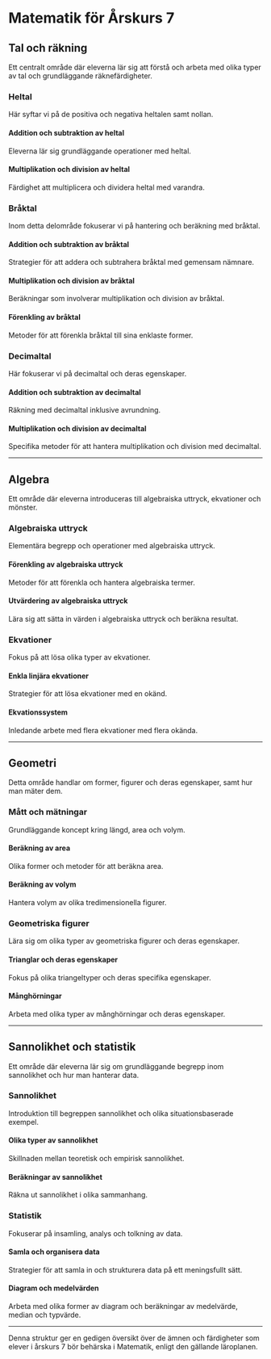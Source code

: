 # Matematik för Årskurs 7

## Tal och räkning
Ett centralt område där eleverna lär sig att förstå och arbeta med olika typer av tal och grundläggande räknefärdigheter. 

### Heltal
Här syftar vi på de positiva och negativa heltalen samt nollan.

#### Addition och subtraktion av heltal
Eleverna lär sig grundläggande operationer med heltal.

#### Multiplikation och division av heltal
Färdighet att multiplicera och dividera heltal med varandra.

### Bråktal
Inom detta delområde fokuserar vi på hantering och beräkning med bråktal.

#### Addition och subtraktion av bråktal
Strategier för att addera och subtrahera bråktal med gemensam nämnare.

#### Multiplikation och division av bråktal
Beräkningar som involverar multiplikation och division av bråktal.

#### Förenkling av bråktal
Metoder för att förenkla bråktal till sina enklaste former.

### Decimaltal
Här fokuserar vi på decimaltal och deras egenskaper.

#### Addition och subtraktion av decimaltal
Räkning med decimaltal inklusive avrundning.

#### Multiplikation och division av decimaltal
Specifika metoder för att hantera multiplikation och division med decimaltal.

---

## Algebra
Ett område där eleverna introduceras till algebraiska uttryck, ekvationer och mönster.

### Algebraiska uttryck
Elementära begrepp och operationer med algebraiska uttryck.

#### Förenkling av algebraiska uttryck
Metoder för att förenkla och hantera algebraiska termer.

#### Utvärdering av algebraiska uttryck
Lära sig att sätta in värden i algebraiska uttryck och beräkna resultat.

### Ekvationer
Fokus på att lösa olika typer av ekvationer.

#### Enkla linjära ekvationer
Strategier för att lösa ekvationer med en okänd.

#### Ekvationssystem
Inledande arbete med flera ekvationer med flera okända.

---

## Geometri
Detta område handlar om former, figurer och deras egenskaper, samt hur man mäter dem.

### Mått och mätningar
Grundläggande koncept kring längd, area och volym.

#### Beräkning av area
Olika former och metoder för att beräkna area.

#### Beräkning av volym
Hantera volym av olika tredimensionella figurer.

### Geometriska figurer
Lära sig om olika typer av geometriska figurer och deras egenskaper.

#### Trianglar och deras egenskaper
Fokus på olika triangeltyper och deras specifika egenskaper.

#### Månghörningar
Arbeta med olika typer av månghörningar och deras egenskaper.

---

## Sannolikhet och statistik
Ett område där eleverna lär sig om grundläggande begrepp inom sannolikhet och hur man hanterar data.

### Sannolikhet
Introduktion till begreppen sannolikhet och olika situationsbaserade exempel.

#### Olika typer av sannolikhet
Skillnaden mellan teoretisk och empirisk sannolikhet.

#### Beräkningar av sannolikhet
Räkna ut sannolikhet i olika sammanhang.

### Statistik
Fokuserar på insamling, analys och tolkning av data.

#### Samla och organisera data
Strategier för att samla in och strukturera data på ett meningsfullt sätt.

#### Diagram och medelvärden
Arbeta med olika former av diagram och beräkningar av medelvärde, median och typvärde. 

--- 

Denna struktur ger en gedigen översikt över de ämnen och färdigheter som elever i årskurs 7 bör behärska i Matematik, enligt den gällande läroplanen.